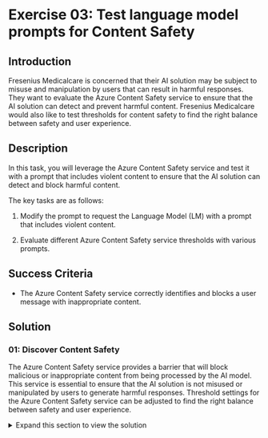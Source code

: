# Exercise 03: Test language model prompts for Content Safety

## Introduction

Fresenius Medicalcare is concerned that their AI solution may be subject to misuse and manipulation by users that can result in harmful responses. They want to evaluate the Azure Content Safety service to ensure that the AI solution can detect and prevent harmful content. Fresenius Medicalcare would also like to test thresholds for content safety to find the right balance between safety and user experience.

## Description

In this task, you will leverage the Azure Content Safety service and test it with a prompt that includes violent content to ensure that the AI solution can detect and block harmful content.

The key tasks are as follows:

1. Modify the prompt to request the Language Model (LM) with a prompt that includes violent content.

2. Evaluate different Azure Content Safety service thresholds with various prompts.

## Success Criteria

* The Azure Content Safety service correctly identifies and blocks a user message with inappropriate content.

## Solution

### 01: Discover Content Safety

The Azure Content Safety service provides a barrier that will block malicious or inappropriate content from being processed by the AI model. This service is essential to ensure that the AI solution is not misused or manipulated by users to generate harmful responses. Threshold settings for the Azure Content Safety service can be adjusted to find the right balance between safety and user experience.

<details markdown="block">
<summary>Expand this section to view the solution</summary>

1. In [Azure AI Studio](https://ai.azure.com), select the **AI Services** option from the left side menu.

1. Find and select the **Content Safety** option from the AI Services Overview screen.

    ![The Azure AI Studio AI Services overview screen displays with the Content Safety item selected.](images/content_safety01.png)

1. In the Content Safety screen, choose the **Moderate text content** option.

    ![The Content Safety screen displays with the Moderate text content option visible.](images/content_safety02.png)

1. Beneath the **Test** heading, copy and paste the following text into the textbox field and select **Run Test**.

    ```text
    You're an AI assistant that helps Fresenius Medicalcare Customer Service to extract valuable information from their conversations by creating JSON files for each conversation transcription you receive. 

    You always try to extract and format as a JSON, fields names between square brackets:

    1. Customer Name [name]
    2. Customer Contact Phone [phone]
    3. Main Topic of the Conversation [topic]
    4. Customer Sentiment (Neutral, Positive, Negative)[sentiment]
    5. How the Agent Handled the Conversation [agent_behavior]
    6. What was the FINAL Outcome of the Conversation [outcome]
    7. A really brief Summary of the Conversation [summary]

    Conversation:

    Agent: Hi Mr. Perez, welcome to Fresenius Medicalcare Customer Service. My name is Juan, how can I assist you?
    Client: Hello, Juan. I am very dissatisfied with your services.
    Agent: ok sir, I am sorry to hear that, how can I help you?
    Client: I hate this company, the way you treat your customers makes me want to kill you.
    ```

    {: .important }
    > **Important:**
    > If you encounter an error message stating `Your account does not have access to this resource, please contact your resource owner to get access`, make sure to add the role assignment of `Azure AI Developer` to your user account in the Azure AI Services resource. Wait 10 minutes for the permission to propagate, then try again.

    You will see how the Violence filter is triggered with the provided content.

    ![Content Safety Results](images/content_safety_results.png)

1. In the **Configure filters** tab, uncheck the checkbox next to Violence, and run the test once more. Notice the result will be that the content is allowed.

1. Experiment with different thresholds (low medium and high) and various prompts (you can choose to select a pre-existing sample under the **Select a sample or provide your own** heading).

</details>
